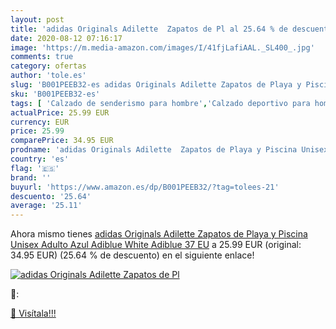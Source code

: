 ```yaml
---
layout: post
title: 'adidas Originals Adilette  Zapatos de Pl al 25.64 % de descuento'
date: 2020-08-12 07:16:17
image: 'https://m.media-amazon.com/images/I/41fjLafiAAL._SL400_.jpg'
comments: true
category: ofertas
author: 'tole.es'
slug: 'B001PEEB32-es adidas Originals Adilette Zapatos de Playa y Piscina...'
sku: 'B001PEEB32-es'
tags: [ 'Calzado de senderismo para hombre','Calzado deportivo para hombre','Chanclas y sandalias de piscina para hombre','Zapatillas de senderismo para hombre','Zapatillas y calzado deportivo para hombre','Zapatos','Zapatos para hombre','Zapatos y complementos','zapatos', ]
actualPrice: 25.99 EUR
currency: EUR
price: 25.99
comparePrice: 34.95 EUR
prodname: 'adidas Originals Adilette  Zapatos de Playa y Piscina Unisex Adulto  Azul Adiblue White Adiblue  37 EU'
country: 'es'
flag: '🇪🇸'
brand: ''
buyurl: 'https://www.amazon.es/dp/B001PEEB32/?tag=tolees-21'
descuento: '25.64'
average: '25.11'
---
```


Ahora mismo tienes [adidas Originals Adilette  Zapatos de Playa y Piscina Unisex Adulto  Azul Adiblue White Adiblue  37 EU](https://www.amazon.es/dp/B001PEEB32/?tag=tolees-21) a 25.99 EUR (original: 34.95 EUR) (25.64 %  de descuento) en el siguiente enlace!

[![adidas Originals Adilette  Zapatos de Pl](https://m.media-amazon.com/images/I/41fjLafiAAL._SL400_.jpg)](https://www.amazon.es/dp/B001PEEB32/?tag=tolees-21)

🔎:


[🛒 Visítala!!!](https://www.amazon.es/dp/B001PEEB32/?tag=tolees-21)
